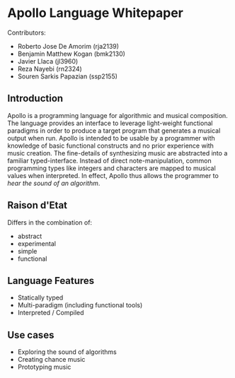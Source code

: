 Apollo Language Whitepaper
==========================

Contributors:

- Roberto Jose De Amorim (rja2139)
- Benjamin Matthew Kogan (bmk2130)
- Javier Llaca (jl3960)
- Reza Nayebi (rn2324)
- Souren Sarkis Papazian (ssp2155)

Introduction
------------

Apollo is a programming language for algorithmic and musical composition. The language provides an interface to leverage light-weight functional paradigms in order to produce a target program that generates a musical output when run. Apollo is intended to be usable by a programmer with knowledge of basic functional constructs and no prior experience with music creation. The fine-details of synthesizing music are abstracted into a familiar typed-interface. Instead of direct note-manipulation, common programming types like integers and characters are mapped to musical values when interpreted. In effect, Apollo thus allows the programmer to *hear the sound of an algorithm*.

Raison d'Etat
-------------

Differs in the combination of:

- abstract
- experimental
- simple
- functional

Language Features
-----------------

- Statically typed
- Multi-paradigm (including functional tools)
- Interpreted / Compiled

Use cases
---------

- Exploring the sound of algorithms
- Creating chance music
- Prototyping music

